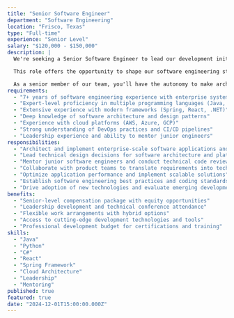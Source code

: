```yaml
---
title: "Senior Software Engineer"
department: "Software Engineering"
location: "Frisco, Texas"
type: "Full-time"
experience: "Senior Level"
salary: "$120,000 - $150,000"
description: |
  We're seeking a Senior Software Engineer to lead our development initiatives and mentor junior team members. You'll architect and implement large-scale software solutions, drive technical decisions, and work with cutting-edge technologies to deliver enterprise-grade applications for our diverse client base.

  This role offers the opportunity to shape our software engineering strategy, work with modern development frameworks, and contribute to technical leadership across multiple client projects. You'll collaborate with cross-functional teams to build robust, scalable software solutions.

  As a senior member of our team, you'll have the autonomy to make architectural decisions, drive best practices, and contribute to our technology roadmap while mentoring the next generation of software engineers.
requirements:
  - "7+ years of software engineering experience with enterprise systems"
  - "Expert-level proficiency in multiple programming languages (Java, Python, C#)"
  - "Extensive experience with modern frameworks (Spring, React, .NET)"
  - "Deep knowledge of software architecture and design patterns"
  - "Experience with cloud platforms (AWS, Azure, GCP)"
  - "Strong understanding of DevOps practices and CI/CD pipelines"
  - "Leadership experience and ability to mentor junior engineers"
responsibilities:
  - "Architect and implement enterprise-scale software applications and systems"
  - "Lead technical design decisions for software architecture and platform strategy"
  - "Mentor junior software engineers and conduct technical code reviews"
  - "Collaborate with product teams to translate requirements into technical solutions"
  - "Optimize application performance and implement scalable solutions"
  - "Establish software engineering best practices and coding standards"
  - "Drive adoption of new technologies and evaluate emerging development tools"
benefits:
  - "Senior-level compensation package with equity opportunities"
  - "Leadership development and technical conference attendance"
  - "Flexible work arrangements with hybrid options"
  - "Access to cutting-edge development technologies and tools"
  - "Professional development budget for certifications and training"
skills:
  - "Java"
  - "Python"
  - "C#"
  - "React"
  - "Spring Framework"
  - "Cloud Architecture"
  - "Leadership"
  - "Mentoring"
published: true
featured: true
date: "2024-12-01T15:00:00.000Z"
---
```

